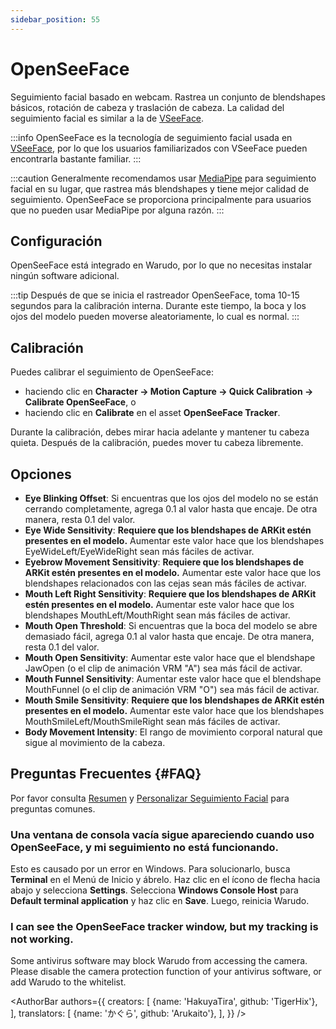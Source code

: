 ```yaml
---
sidebar_position: 55
---
```


# OpenSeeFace

Seguimiento facial basado en webcam. Rastrea un conjunto de blendshapes básicos, rotación de cabeza y traslación de cabeza. La calidad del seguimiento facial es similar a la de [VSeeFace](https://www.vseeface.icu/).

:::info
OpenSeeFace es la tecnología de seguimiento facial usada en [VSeeFace](https://www.vseeface.icu/), por lo que los usuarios familiarizados con VSeeFace pueden encontrarla bastante familiar.
:::

:::caution
Generalmente recomendamos usar [MediaPipe](./mediapipe.md) para seguimiento facial en su lugar, que rastrea más blendshapes y tiene mejor calidad de seguimiento. OpenSeeFace se proporciona principalmente para usuarios que no pueden usar MediaPipe por alguna razón.
:::

## Configuración

OpenSeeFace está integrado en Warudo, por lo que no necesitas instalar ningún software adicional.

:::tip
Después de que se inicia el rastreador OpenSeeFace, toma 10-15 segundos para la calibración interna. Durante este tiempo, la boca y los ojos del modelo pueden moverse aleatoriamente, lo cual es normal.
:::

## Calibración

Puedes calibrar el seguimiento de OpenSeeFace:
* haciendo clic en **Character → Motion Capture → Quick Calibration → Calibrate OpenSeeFace**, o
* haciendo clic en **Calibrate** en el asset **OpenSeeFace Tracker**.

Durante la calibración, debes mirar hacia adelante y mantener tu cabeza quieta. Después de la calibración, puedes mover tu cabeza libremente.

## Opciones

* **Eye Blinking Offset**: Si encuentras que los ojos del modelo no se están cerrando completamente, agrega 0.1 al valor hasta que encaje. De otra manera, resta 0.1 del valor.
* **Eye Wide Sensitivity**: **Requiere que los blendshapes de ARKit estén presentes en el modelo.** Aumentar este valor hace que los blendshapes EyeWideLeft/EyeWideRight sean más fáciles de activar.
* **Eyebrow Movement Sensitivity**: **Requiere que los blendshapes de ARKit estén presentes en el modelo.** Aumentar este valor hace que los blendshapes relacionados con las cejas sean más fáciles de activar.
* **Mouth Left Right Sensitivity**: **Requiere que los blendshapes de ARKit estén presentes en el modelo.** Aumentar este valor hace que los blendshapes MouthLeft/MouthRight sean más fáciles de activar.
* **Mouth Open Threshold**: Si encuentras que la boca del modelo se abre demasiado fácil, agrega 0.1 al valor hasta que encaje. De otra manera, resta 0.1 del valor.
* **Mouth Open Sensitivity**: Aumentar este valor hace que el blendshape JawOpen (o el clip de animación VRM "A") sea más fácil de activar.
* **Mouth Funnel Sensitivity**: Aumentar este valor hace que el blendshape MouthFunnel (o el clip de animación VRM "O") sea más fácil de activar.
* **Mouth Smile Sensitivity**: **Requiere que los blendshapes de ARKit estén presentes en el modelo.** Aumentar este valor hace que los blendshapes MouthSmileLeft/MouthSmileRight sean más fáciles de activar.
* **Body Movement Intensity**: El rango de movimiento corporal natural que sigue al movimiento de la cabeza.

## Preguntas Frecuentes {#FAQ}

Por favor consulta [Resumen](overview#FAQ) y [Personalizar Seguimiento Facial](face-tracking#FAQ) para preguntas comunes.

### Una ventana de consola vacía sigue apareciendo cuando uso OpenSeeFace, y mi seguimiento no está funcionando.

Esto es causado por un error en Windows. Para solucionarlo, busca **Terminal** en el Menú de Inicio y ábrelo. Haz clic en el ícono de flecha hacia abajo y selecciona **Settings**. Selecciona **Windows Console Host** para **Default terminal application** y haz clic en **Save**. Luego, reinicia Warudo.

### I can see the OpenSeeFace tracker window, but my tracking is not working.

Some antivirus software may block Warudo from accessing the camera. Please disable the camera protection function of your antivirus software, or add Warudo to the whitelist.

<AuthorBar authors={{
  creators: [
    {name: 'HakuyaTira', github: 'TigerHix'},
  ],  translators: [
    {name: 'かぐら', github: 'Arukaito'},
  ],
}} />
